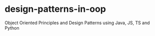 # design-patterns-in-oop

Object Oriented Principles and Design Patterns using Java, JS, TS and Python

